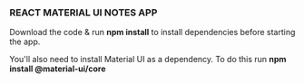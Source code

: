 ### REACT MATERIAL UI NOTES APP

Download the code & run **npm install** to install dependencies before starting the app.

You'll also need to install Material UI as a dependency. To do this run **npm install @material-ui/core**
